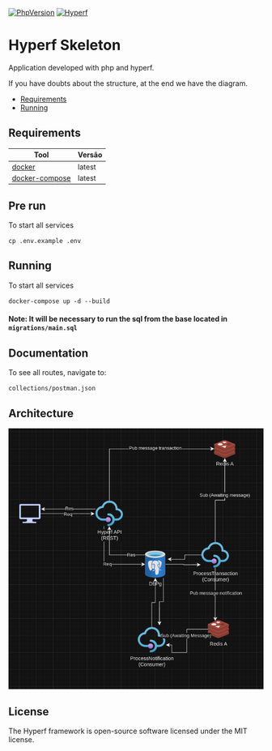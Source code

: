 [![PhpVersion](https://img.shields.io/badge/php-8.1-blue.svg)](https://php.net)
[![Hyperf](https://img.shields.io/badge/hyperf-3.0-green.svg)](https://hyperf.com)

# Hyperf Skeleton
Application developed with php and hyperf.

If you have doubts about the structure, at the end we have the diagram.

- [Requirements](#requirements)
- [Running](#running)

## Requirements

| Tool                                               | Versão |
|----------------------------------------------------|--------|
| [docker](https://www.docker.com/)                  | latest |
| [docker-compose](https://docs.docker.com/compose/) | latest |


## Pre run
To start all services

```shell
cp .env.example .env
```

## Running

To start all services

```shell
docker-compose up -d --build
```

####  Note: It will be necessary to run the sql from the base located in `migrations/main.sql`

## Documentation
To see all routes, navigate to:
```
collections/postman.json
```

## Architecture
![arch_system](./diagrams/arch.png)

###

## License
The Hyperf framework is open-source software licensed under the MIT license.